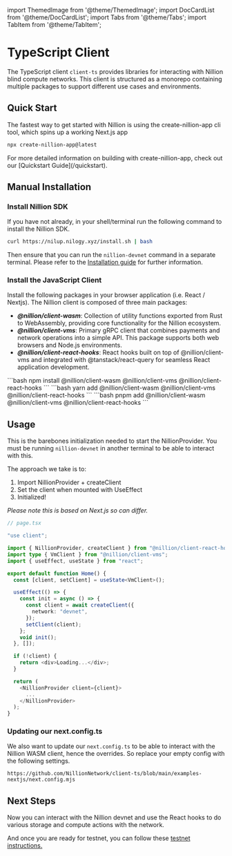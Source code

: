 import ThemedImage from '@theme/ThemedImage';
import DocCardList from '@theme/DocCardList';
import Tabs from '@theme/Tabs';
import TabItem from '@theme/TabItem';

# TypeScript Client

The TypeScript client `client-ts` provides libraries for interacting with Nillion blind compute networks. This client is structured as a monorepo containing multiple packages to support different use cases and environments.

## Quick Start

The fastest way to get started with Nillion is using the create-nillion-app cli tool, which spins up a working Next.js app

```bash
npx create-nillion-app@latest
```

<div style={{ textAlign: 'center' }}>
  <ThemedImage
    alt="Nillion Quickstart Demo"
    sources={{
        light: '/img/nillion_quickstart_demo_light.png',
        dark: '/img/nillion_quickstart_demo_dark.png',
      }}
  />
  <p>For more detailed information on building with create-nillion-app, check out our [Quickstart Guide](/quickstart).</p>
</div>

## Manual Installation

### Install Nillion SDK

If you have not already, in your shell/terminal run the following command to install the Nillion SDK. 

```bash
curl https://nilup.nilogy.xyz/install.sh | bash
```

Then ensure that you can run the `nillion-devnet` command in a separate terminal. Please refer to the [Installation guide](./installation) for further information.

### Install the JavaScript Client

Install the following packages in your browser application (i.e. React / Nextjs). The Nillion client is composed of three main packages:

- **_@nillion/client-wasm_**: Collection of utility functions exported from Rust to WebAssembly, providing core functionality for the Nillion ecosystem.
- **_@nillion/client-vms_**: Primary gRPC client that combines payments and network operations into a simple API. This package supports both web browsers and Node.js environments.
- **_@nillion/client-react-hooks_**: React hooks built on top of @nillion/client-vms and integrated with @tanstack/react-query for seamless React application development.

<Tabs>

  <TabItem value="npm" label="npm" default>
```bash
npm install @nillion/client-wasm @nillion/client-vms @nillion/client-react-hooks
```
  </TabItem>

   <TabItem value="yarn" label="yarn">
```bash
yarn add @nillion/client-wasm @nillion/client-vms @nillion/client-react-hooks
```
  </TabItem>

  <TabItem value="pnpm" label="pnpm">
```bash
pnpm add @nillion/client-wasm @nillion/client-vms @nillion/client-react-hooks
```
  </TabItem>
</Tabs>

## Usage
This is the barebones initialization needed to start the NillionProvider. You must be running `nillion-devnet` in another terminal to be able to interact with this. 

The approach we take is to:
1. Import NillionProvider + createClient
2. Set the client when mounted with UseEffect
3. Initialized!

*Please note this is based on Next.js so can differ.* 

```typescript
// page.tsx

"use client";

import { NillionProvider, createClient } from "@nillion/client-react-hooks";
import type { VmClient } from "@nillion/client-vms";
import { useEffect, useState } from "react";

export default function Home() {
  const [client, setClient] = useState<VmClient>();

  useEffect(() => {
    const init = async () => {
      const client = await createClient({
        network: "devnet",
      });
      setClient(client);
    };
    void init();
  }, []);

  if (!client) {
    return <div>Loading...</div>;
  }

  return (
    <NillionProvider client={client}>
      ...
    </NillionProvider>
  );
}

```
### Updating our next.config.ts
We also want to update our `next.config.ts` to be able to interact with the Nillion WASM client, hence the overrides. So replace your empty config with the following settings.

```tsx reference showGithubLink
https://github.com/NillionNetwork/client-ts/blob/main/examples-nextjs/next.config.mjs
```


## Next Steps
Now you can interact with the Nillion devnet and use the React hooks to do various storage and compute actions with the network.

And once you are ready for testnet, you can follow these [testnet instructions.](./quickstart-testnet.md)

<DocCardList/>
